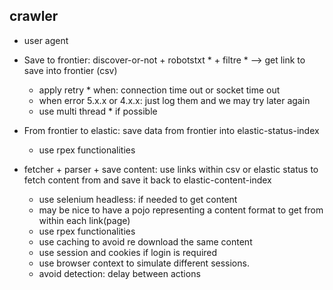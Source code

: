 
## crawler

- user agent

- Save to frontier: discover-or-not + robotstxt * + filtre * --> get link to save into frontier (csv) 
  - apply retry * when: connection time out or socket time out
  - when error 5.x.x or 4.x.x: just log them and we may try later again
  - use multi thread * if possible

- From frontier to elastic: save data from frontier into elastic-status-index
  - use rpex functionalities

- fetcher + parser + save content: use links within csv or elastic status to fetch content from and save it back to elastic-content-index
  - use selenium headless: if needed to get content
  - may be nice to have a pojo representing a content format to get from within each link(page)
  - use rpex functionalities
  - use caching to avoid re download the same content
  - use session and cookies if login is required
  - use browser context to simulate different sessions.
  - avoid detection: delay between actions


